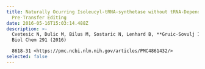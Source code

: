 ```yaml
---
title: Naturally Ocurring Isoleucyl-tRNA-synthetase without tRNA-Dependent
  Pre-Transfer Editing
date: 2016-05-16T15:03:14.488Z
description: >-
  Cvetesic N, Dulic M, Bilus M, Sostaric N, Lenhard B, **Gruic-Sovulj I**. J
  Biol Chem 291 (2016)

  8618-31 <https://pmc.ncbi.nlm.nih.gov/articles/PMC4861432/>
selected: false
---
```

